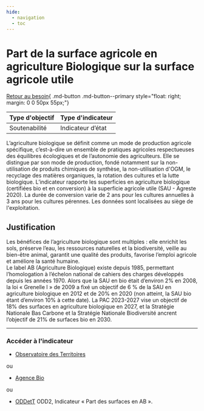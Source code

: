 ```yaml
---
hide:
  - navigation
  - toc
---
```

# Part de la surface agricole en agriculture Biologique sur la surface agricole utile 

[Retour au besoin](https://konsilion.github.io/diag360/pages/besoins/bv2){ .md-button .md-button--primary style="float: right; margin: 0 0 50px 55px;"}


|Type d'objectif|Type d'indicateur|
|--|--|
|Soutenabilité|Indicateur d’état|

L’agriculture biologique se définit comme un mode de production agricole spécifique, c’est-à-dire  un  ensemble  de  pratiques  agricoles  respectueuses  des  équilibres écologiques  et  de  l’autonomie  des  agriculteurs.  Elle  se  distingue  par  son  mode  de production,  fondé  notamment  sur  la  non-utilisation  de  produits  chimiques  de synthèse,  la  non-utilisation  d'OGM,  le  recyclage  des matières organiques, la rotation des cultures et la lutte biologique. 
L’indicateur  rapporte  les  superficies  en  agriculture  biologique  (certifiées  bio  et  en conversion) à la superficie agricole utile (SAU - Agreste 2020). La durée de conversion varie  de  2  ans  pour  les  cultures  annuelles  à  3  ans  pour  les  cultures  pérennes.  Les données sont localisées au siège de l'exploitation.  

## Justification

Les bénéfices de l’agriculture biologique sont multiples : elle enrichit les sols, préserve l’eau,  les  ressources  naturelles  et  la  biodiversité,  veille  au  bien-être  animal,  garantit une qualité des produits, favorise l’emploi agricole et améliore la santé humaine.  
Le  label  AB (Agriculture Biologique) existe depuis 1985, permettant l’homologation à l’échelon  national  de  cahiers  des  charges  développés  depuis  les  années  1970.  Alors que  la  SAU  en  bio  était  d’environ  2% en 2008, la loi « Grenelle I » de 2009 a fixé un objectif  de  6 % de la SAU en agriculture biologique en 2012 et de 20% en 2020 (non atteint, la SAU bio étant d’environ 10% à cette date). La PAC 2023-2027 vise un objectif de  18%  des  surfaces  en agriculture biologique en 2027, et la Stratégie Nationale Bas Carbone et la Stratégie Nationale Biodiversité ancrent l’objectif de 21% de surfaces bio en 2030. 

---

### Accéder à l'indicateur

- [Observatoire des Territoires](https://www.observatoire-des-territoires.gouv.fr/outils/cartographie-interactive/#c=indicator&i=agri_bio_taux.part_agri_bio&s=2020&view=map60)

ou

- [Agence Bio](https://www.agencebio.org/vos-outils/les-chiffres-cles/observatoire-de-la-production-bio/observatoire-de-la-production-bio-nationale/observatoire-de-la-production-bio-sur-votre-territoire/)

ou

- [ODDetT](https://oddett.lab.sspcloud.fr/app/dealapp) ODD2, Indicateur « Part des surfaces en AB ».

